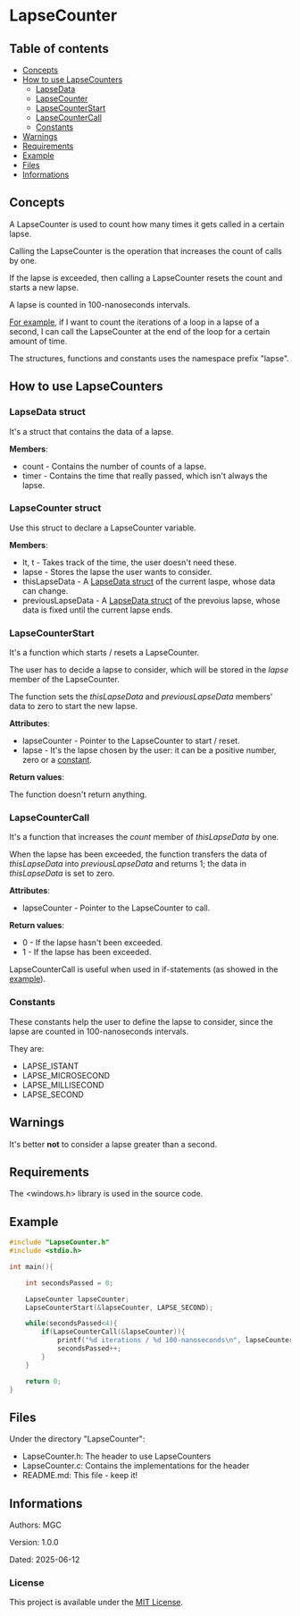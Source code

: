 # LapseCounter

## Table of contents

- [Concepts](#concepts)
- [How to use LapseCounters](#how-to-use-lapsecounters)
  - [LapseData](#lapsedata-struct)
  - [LapseCounter](#lapsecounter-struct)
  - [LapseCounterStart](#lapsecounterstart)
  - [LapseCounterCall](#lapsecountercall)
  - [Constants](#constants)
- [Warnings](#warnings)
- [Requirements](#requirements)
- [Example](#example)
- [Files](#files)
- [Informations](#informations)

## Concepts

A LapseCounter is used to count how many times it gets called in a certain lapse.

Calling the LapseCounter is the operation that increases the count of calls by one.

If the lapse is exceeded, then calling a LapseCounter resets the count and starts a new lapse.

A lapse is counted in 100-nanoseconds intervals.

[For example](#example), if I want to count the iterations of a loop in a lapse of a second, I can call the LapseCounter at the end of the loop for a certain amount of time.

The structures, functions and constants uses the namespace prefix "lapse".

## How to use LapseCounters

### LapseData struct

It's a struct that contains the data of a lapse.

**Members**:

- count - Contains the number of counts of a lapse.
- timer - Contains the time that really passed, which isn't always the lapse.

### LapseCounter struct

Use this struct to declare a LapseCounter variable.

**Members**:

- lt, t - Takes track of the time, the user doesn't need these.
- lapse - Stores the lapse the user wants to consider.
- thisLapseData - A [LapseData struct](#lapsedata-struct) of the current laspe, whose data can change.
- previousLapseData - A [LapseData struct](#lapsedata-struct) of the prevoius lapse, whose data is fixed until the current lapse ends.

### LapseCounterStart

It's a function which starts / resets a LapseCounter.

The user has to decide a lapse to consider, which will be stored in the *lapse* member of the LapseCounter.

The function sets the *thisLapseData* and *previousLapseData* members' data to zero to start the new lapse.

**Attributes**:

- lapseCounter - Pointer to the LapseCounter to start / reset.
- lapse - It's the lapse chosen by the user: it can be a positive number, zero or a [constant](#constants).

**Return values**:

The function doesn't return anything.

### LapseCounterCall

It's a function that increases the *count* member of *thisLapseData* by one.

When the lapse has been exceeded, the function transfers the data of *thisLapseData* into *previousLapseData* and returns 1; the data in *thisLapseData* is set to zero.

**Attributes**:

- lapseCounter - Pointer to the LapseCounter to call.

**Return values**:

- 0 - If the lapse hasn't been exceeded.
- 1 - If the lapse has been exceeded.

LapseCounterCall is useful when used in if-statements (as showed in the [example](#example)).

### Constants

These constants help the user to define the lapse to consider, since the lapse are counted in 100-nanoseconds intervals.

They are:

- LAPSE_ISTANT
- LAPSE_MICROSECOND
- LAPSE_MILLISECOND
- LAPSE_SECOND

## Warnings

It's better **not** to consider a lapse greater than a second.

## Requirements

The <windows.h> library is used in the source code.

## Example

```c
#include "LapseCounter.h"
#include <stdio.h>

int main(){

    int secondsPassed = 0;

    LapseCounter lapseCounter;
    LapseCounterStart(&lapseCounter, LAPSE_SECOND);

    while(secondsPassed<4){
        if(LapseCounterCall(&lapseCounter)){
            printf("%d iterations / %d 100-nanoseconds\n", lapseCounter.previousLapseData.count, lapseCounter.previousLapseData.timer);
            secondsPassed++;
        }
    }

    return 0;
}
```

## Files

Under the directory "LapseCounter\":

- LapseCounter.h: The header to use LapseCounters
- LapseCounter.c: Contains the implementations for the header
- README.md: This file - keep it!

## Informations

Authors: MGC

Version: 1.0.0

Dated: 2025-06-12

### License

This project is available under the [MIT License](https://mit-license.org/).
